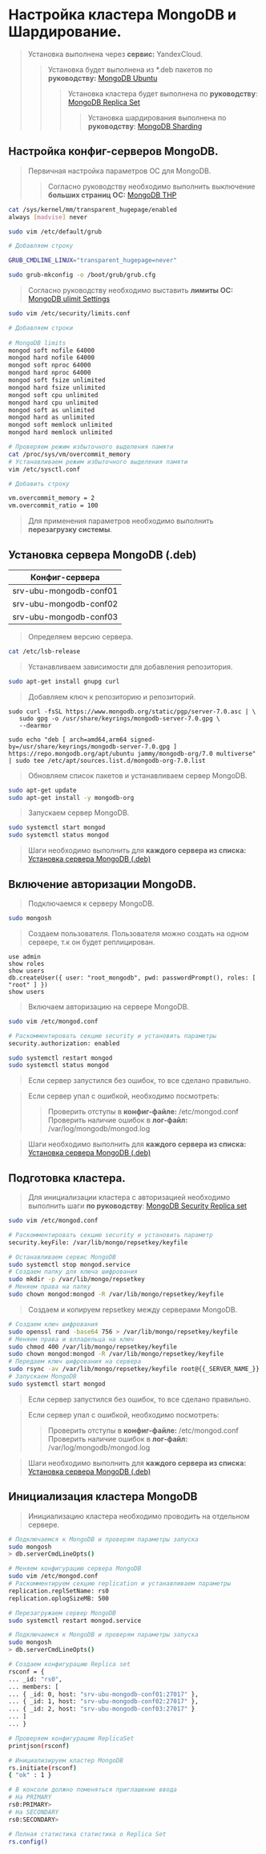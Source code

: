 # Настройка кластера MongoDB и Шардирование.
> Установка выполнена через **сервис:** YandexCloud.
>> Установка будет выполнена из *.deb пакетов по **руководству:** [MongoDB Ubuntu](https://www.mongodb.com/docs/manual/tutorial/install-mongodb-on-ubuntu/)
>>> Установка кластера будет выполнена по **руководству**: [MongoDB Replica Set](https://www.mongodb.com/docs/manual/replication/)  
>>>> Установка шардирования выполнена по **руководству**: [MongoDB Sharding](https://www.mongodb.com/docs/manual/sharding/)  

## Настройка конфиг-серверов MongoDB.
> Первичная настройка параметров ОС для MongoDB.   
>> Согласно руководству необходимо выполнить выключение **больших страниц ОС:** [MongoDB THP](https://www.mongodb.com/docs/manual/tutorial/transparent-huge-pages/)
```bash
cat /sys/kernel/mm/transparent_hugepage/enabled
always [madvise] never

sudo vim /etc/default/grub

# Добавляем строку

GRUB_CMDLINE_LINUX="transparent_hugepage=never"

sudo grub-mkconfig -o /boot/grub/grub.cfg
```
> Согласно руководству необходимо выставить **лимиты ОС:** [MongoDB ulimit Settings](https://www.mongodb.com/docs/manual/reference/ulimit/)
```bash
sudo vim /etc/security/limits.conf

# Добавляем строки
  
# MongoDB limits
mongod soft nofile 64000
mongod hard nofile 64000
mongod soft nproc 64000 
mongod hard nproc 64000
mongod soft fsize unlimited
mongod hard fsize unlimited
mongod soft cpu unlimited
mongod hard cpu unlimited
mongod soft as unlimited
mongod hard as unlimited
mongod soft memlock unlimited
mongod hard memlock unlimited
```
```bash
# Проверяем режим избыточного выделения памяти
cat /proc/sys/vm/overcommit_memory
# Устанавливаем режим избыточного выделения памяти
vim /etc/sysctl.conf

# Добавить строку

vm.overcommit_memory = 2
vm.overcommit_ratio = 100
```
> Для применения параметров необходимо выполнить **перезагрузку системы**.

## <a id="title1">Установка сервера MongoDB (.deb)</a>

| Конфиг-сервера |
| ----------- |
| srv-ubu-mongodb-conf01    |
| srv-ubu-mongodb-conf02    |
| srv-ubu-mongodb-conf03    |

> Определяем версию сервера.
```bash
cat /etc/lsb-release
```
> Устанавливаем зависимости для добавления репозитория.
```bash
sudo apt-get install gnupg curl
```
> Добавляем ключ к репозиторию и репозиторий.
```
sudo curl -fsSL https://www.mongodb.org/static/pgp/server-7.0.asc | \
   sudo gpg -o /usr/share/keyrings/mongodb-server-7.0.gpg \
   --dearmor

sudo echo "deb [ arch=amd64,arm64 signed-by=/usr/share/keyrings/mongodb-server-7.0.gpg ] https://repo.mongodb.org/apt/ubuntu jammy/mongodb-org/7.0 multiverse" | sudo tee /etc/apt/sources.list.d/mongodb-org-7.0.list
```
> Обновляем список пакетов и устанавливаем сервер MongoDB.
```bash
sudo apt-get update
sudo apt-get install -y mongodb-org
```
> Запускаем сервер MongoDB.
```bash
sudo systemctl start mongod
sudo systemctl status mongod
```
> Шаги необходимо выполнить для **каждого сервера из списка:**  
[Установка сервера MongoDB (.deb)](#title1)

## Включение авторизации MongoDB.
> Подключаемся к серверу MongoDB.
```bash
sudo mongosh
```
> Создаем пользователя. Пользователя можно создать на одном сервере, т.к он будет реплицирован.
```
use admin
show roles
show users
db.createUser({ user: "root_mongodb", pwd: passwordPrompt(), roles: [ "root" ] })
show users
```
> Включаем авторизацию на сервере MongoDB.
```bash
sudo vim /etc/mongod.conf

# Раскомментировать секцию security и установить параметры
security.authorization: enabled

sudo systemctl restart mongod
sudo systemctl status mongod
```
> Если сервер запустился без ошибок, то все сделано правильно.


> Если сервер упал с ошибкой, необходимо посмотреть:
>> Проверить отступы в **конфиг-файле:** /etc/mongod.conf  
>> Проверить наличие ошибок в **лог-файл:** /var/log/mongodb/mongod.log 


> Шаги необходимо выполнить для **каждого сервера из списка:**  
[Установка сервера MongoDB (.deb)](#title1)

## Подготовка кластера.
> Для инициализации кластера с авторизацией необходимо выполнить шаги **по руководству**: [MongoDB Security Replica set](https://www.mongodb.com/docs/manual/tutorial/enable-authentication/#std-label-enable-access-control)

```bash
sudo vim /etc/mongod.conf

# Раскомментировать секцию security и установить параметр
security.keyFile: /var/lib/mongo/repsetkey/keyfile

# Останавливаем сервис MongoDB 
sudo systemctl stop mongod.service
# Создаем папку для ключа шифрования
sudo mkdir -p /var/lib/mongo/repsetkey
# Меняем права на папку
sudo chown mongod:mongod -R /var/lib/mongo/repsetkey/keyfile
```

> Создаем и копируем repsetkey между серверами MongoDB.

```bash
# Создаем ключ шифрования
sudo openssl rand -base64 756 > /var/lib/mongo/repsetkey/keyfile
# Меняем права и влладельца на ключ
sudo chmod 400 /var/lib/mongo/repsetkey/keyfile
sudo chown mongod:mongod -R /var/lib/mongo/repsetkey/keyfile
# Передаем ключ шифрования на сервера
sudo rsync -av /var/lib/mongo/repsetkey/keyfile root@{{_SERVER_NAME_}}:/var/lib/mongo/repsetkey/keyfile
# Запускаем MongoDB
sudo systemctl start mongod
```
> Если сервер запустился без ошибок, то все сделано правильно.


> Если сервер упал с ошибкой, необходимо посмотреть:
>> Проверить отступы в **конфиг-файле:** /etc/mongod.conf  
>> Проверить наличие ошибок в **лог-файл:** /var/log/mongodb/mongod.log  

> Шаги необходимо выполнить для **каждого сервера из списка:**  
[Установка сервера MongoDB (.deb)](#title1)

## Инициализация кластера MongoDB

> Инициализацию кластера необходимо проводить на отдельном сервере.

```bash
# Подключаемся к MongoDB и проверям параметры запуска
sudo mongosh 
> db.serverCmdLineOpts()

# Меняем конфигурацию сервера MongoDB 
sudo vim /etc/mongod.conf
# Раскомментируем секцию replication и устанавливаем параметры
replication.replSetName: rs0
replication.oplogSizeMB: 500

# Перезагружаем сервер MongoDB 
sudo systemctl restart mongod.service 

# Подключаемся к MongoDB и проверям параметры запуска
sudo mongosh 
> db.serverCmdLineOpts()

# Создаем конфигурацию Replica set
rsconf = {
... _id: "rs0",
... members: [
... { _id: 0, host: "srv-ubu-mongodb-conf01:27017" },
... { _id: 1, host: "srv-ubu-mongodb-conf02:27017" },
... { _id: 2, host: "srv-ubu-mongodb-conf03:27017" }
... ]
... }

# Проверяем конфигурацию ReplicaSet
printjson(rsconf)

# Инициализируем кластер MongoDB 
rs.initiate(rsconf)
{ "ok" : 1 }

# В консоли должно поменяться приглашение ввода
# На PRIMARY
rs0:PRIMARY>
# На SECONDARY
rs0:SECONDARY>

# Полная статистика статистика о Replica Set
rs.config()
```
